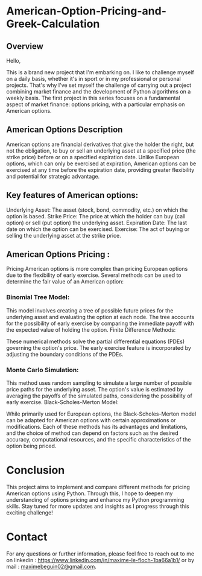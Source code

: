 # American-Option-Pricing-and-Greek-Calculation

## Overview

Hello,

This is a brand new project that I'm embarking on. I like to challenge myself on a daily basis, whether it's in sport or in my professional or personal projects. That's why I've set myself the challenge of carrying out a project combining market finance and the development of Python algorithms on a weekly basis.
The first project in this series focuses on a fundamental aspect of market finance: options pricing, with a particular emphasis on American options.

## American Options Description

American options are financial derivatives that give the holder the right, but not the obligation, to buy or sell an underlying asset at a specified price (the strike price) before or on a specified expiration date. Unlike European options, which can only be exercised at expiration, American options can be exercised at any time before the expiration date, providing greater flexibility and potential for strategic advantage.

## Key features of American options:

Underlying Asset: The asset (stock, bond, commodity, etc.) on which the option is based.
Strike Price: The price at which the holder can buy (call option) or sell (put option) the underlying asset.
Expiration Date: The last date on which the option can be exercised.
Exercise: The act of buying or selling the underlying asset at the strike price.

## American Options Pricing : 

Pricing American options is more complex than pricing European options due to the flexibility of early exercise. Several methods can be used to determine the fair value of an American option:

### Binomial Tree Model:

This model involves creating a tree of possible future prices for the underlying asset and evaluating the option at each node.
The tree accounts for the possibility of early exercise by comparing the immediate payoff with the expected value of holding the option.
Finite Difference Methods:

These numerical methods solve the partial differential equations (PDEs) governing the option's price.
The early exercise feature is incorporated by adjusting the boundary conditions of the PDEs.

### Monte Carlo Simulation:

This method uses random sampling to simulate a large number of possible price paths for the underlying asset.
The option's value is estimated by averaging the payoffs of the simulated paths, considering the possibility of early exercise.
Black-Scholes-Merton Model:

While primarily used for European options, the Black-Scholes-Merton model can be adapted for American options with certain approximations or modifications.
Each of these methods has its advantages and limitations, and the choice of method can depend on factors such as the desired accuracy, computational resources, and the specific characteristics of the option being priced.

# Conclusion

This project aims to implement and compare different methods for pricing American options using Python. Through this, I hope to deepen my understanding of options pricing and enhance my Python programming skills. Stay tuned for more updates and insights as I progress through this exciting challenge!

# Contact
For any questions or further information, please feel free to reach out to me on linkedin : https://www.linkedin.com/in/maxime-le-floch-1ba66a1b1/ or by mail : maximebeguin02@gmail.com.
